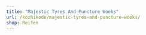 ```yaml
---
title: "Majestic Tyres And Puncture Woeks"
url: /kozhikode/majestic-tyres-and-puncture-woeks/
shop: Reifen
---
```

